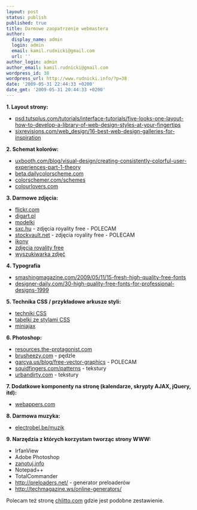 ```yaml
---
layout: post
status: publish
published: true
title: Darmowe zaopatrzenie webmastera
author:
  display_name: admin
  login: admin
  email: kamil.rudnicki@gmail.com
  url: ''
author_login: admin
author_email: kamil.rudnicki@gmail.com
wordpress_id: 38
wordpress_url: http://www.rudnicki.info/?p=38
date: '2009-05-31 22:44:33 +0200'
date_gmt: '2009-05-31 20:44:33 +0200'
---
```

<p><strong>1. Layout strony:</strong></p>
<ul>
<li><a href="http://psd.tutsplus.com/tutorials/interface-tutorials/five-looks-one-layout-how-to-develop-a-library-of-web-design-styles-at-your-fingertips/">psd.tutsplus.com/tutorials/interface-tutorials/five-looks-one-layout-how-to-develop-a-library-of-web-design-styles-at-your-fingertips</a></li>
<li><a href="http://sixrevisions.com/web_design/16-best-web-design-galleries-for-inspiration/">sixrevisions.com/web_design/16-best-web-design-galleries-for-inspiration</a></li>
</ul>
<p><strong>2. Schemat kolorów:</strong></p>
<ul>
<li><a href="http://www.uxbooth.com/blog/visual-design/creating-consistently-colorful-user-experiences-part-1-theory/">uxbooth.com/blog/visual-design/creating-consistently-colorful-user-experiences-part-1-theory</a></li>
<li><a href="http://beta.dailycolorscheme.com/">beta.dailycolorscheme.com</a></li>
<li><a href="http://www.colorschemer.com/schemes/">colorschemer.com/schemes</a></li>
<li><a href="http://www.colourlovers.com/">colourlovers.com</a></li>
</ul>
<p><strong>3. Darmowe zdjęcia:</strong></p>
<ul>
<li><a href="http://flickr.com/">flickr.com</a></li>
<li><a href="http://digart.pl/">digart.pl</a></li>
<li><a href="http://iporn.nimic.org/">modelki</a></li>
<li><a href="http://www.sxc.hu/">sxc.hu</a> - zdjęcia royality free - POLECAM</li>
<li><a href="http://www.stockvault.net/index.php">stockvault.net</a> - zdjęcia royality free - POLECAM</li>
<li><a href="http://www.iconfinder.net/">ikony</a></li>
<li><a href="http://www.morguefile.com/">zdjęcia royality free</a></li>
<li><a href="http://www.picfindr.com/app/">wyszukiwarka zdjęć</a></li>
</ul>
<ul></ul>
<p><strong>4. Typografia</strong></p>
<ul>
<li><a href="http://www.smashingmagazine.com/2009/05/11/15-fresh-high-quality-free-fonts/">smashingmagazine.com/2009/05/11/15-fresh-high-quality-free-fonts</a></li>
<li><a href="http://www.designer-daily.com/30-high-quality-free-fonts-for-professional-designs-1999">designer-daily.com/30-high-quality-free-fonts-for-professional-designs-1999</a></li>
</ul>
<p><strong>5. Technika CSS / przykładowe arkusze styli:</strong></p>
<ul>
<li><a href="http://www.smashingmagazine.com/2007/01/19/53-css-techniques-you-couldnt-live-without/">techniki CSS</a></li>
<li><a href="http://icant.co.uk/csstablegallery/index.php">tabelki ze stylami CSS</a></li>
<li><a href="http://miniajax.com/">miniajax</a></li>
</ul>
<p><strong>6. Photoshop:</strong></p>
<ul>
<li><a href="http://resources.the-protagonist.com/">resources.the-protagonist.com</a></li>
<li><a href="http://www.brusheezy.com/">brusheezy.com</a> - pędzle</li>
<li><a href="http://garcya.us/blog/free-vector-graphics/">garcya.us/blog/free-vector-graphics</a> - POLECAM</li>
<li><a href="http://www.squidfingers.com/patterns/11/">squidfingers.com/patterns</a> - tekstury</li>
<li><a href="http://urbandirty.com/">urbandirty.com</a> - tekstury</li>
</ul>
<p><strong>7. Dodatkowe komponenty na stronę (kalendarze, skrypty AJAX, jQuery, itd):</strong></p>
<ul>
<li><a href="http://www.webappers.com/">webappers.com</a></li>
</ul>
<p><strong>8. Darmowa muzyka:</strong></p>
<ul>
<li><a href="http://www.electrobel.be/muzik/">electrobel.be/muzik</a></li>
</ul>
<p><strong>9. Narzędzia z których korzystam tworząc strony WWW:</strong></p>
<ul>
<li>IrfanView</li>
<li>Adobe Photoshop</li>
<li><a href="http://zanotuj.info/help/download">zanotuj.info</a></li>
<li>Notepad++</li>
<li>TotalCommander</li>
<li><a href="http://preloaders.net/">http://preloaders.net/</a> - generator preloaderów</li>
<li><a href="http://techmagazine.ws/online-generators/">http://techmagazine.ws/online-generators/</a></li>
</ul>
<p>Polecam też stronę <a href="http://chlitto.com/">chlitto.com</a> gdzie jest podobne zestawienie.</p>
